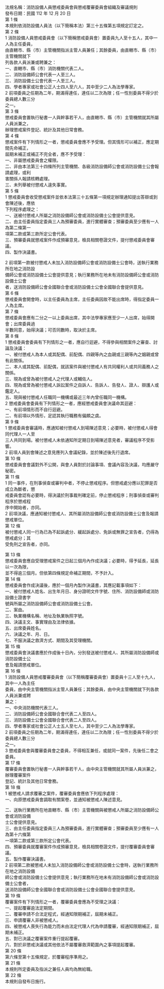 法規名稱：消防設備人員懲戒委員會與懲戒覆審委員會組織及審議規則  
發布日期：民國 112 年 12 月 20 日  
第 1 條  
本規則依消防設備人員法（以下簡稱本法）第三十五條第五項規定訂定之。  
第 2 條  
1 消防設備人員懲戒委員會（以下簡稱懲戒委員會）置委員九人至十五人，其中一人為主任委員，  
由直轄市、縣（市）主管機關指派主管人員兼任；其餘委員，由直轄市、縣（市）主管機關就下  
列各款人員派兼或聘兼之：  
一、直轄市、縣（市）消防機關代表二人。  
二、消防設備師公會代表一人至三人。  
三、消防設備士公會代表一人至三人。  
四、學者專家或社會公正人士四人至六人，其中至少二人為法學專家。  
2 前項委員之任期為二年，期滿得連任，連任以二次為限；任一性別委員不得少於委員總人數三分  
之一。  
第 3 條  
懲戒委員會置執行秘書一人與幹事若干人，由直轄市、縣（市）主管機關就其所屬人員派兼之，  
辦理懲戒案件登記、統計及其他日常會務。  
第 4 條  
懲戒案件有下列情形之一者，懲戒委員會應不予受理。但其情形可以補正，應定期間先命補正，  
屆期未補正或補正不完全者，應不予受理：  
一、非屬懲戒委員會之權限。  
二、非由本法第三十四條所列主管機關、各級消防設備師公會或消防設備士公會報請處理，或利  
害關係人報請核轉處理。  
三、未列舉被付懲戒人違失事實。  
第 5 條  
1 懲戒委員會收受懲戒案件並依本法第三十五條第一項規定辦理通知提出答辯或到會陳述後，應依  
下列程序處理之：  
一、送被付懲戒人所屬之消防設備師公會或消防設備士公會提供意見。  
二、由主任委員指定委員三人為預審委員，進行實體審查；預審委員至少應有一人為第二條第一  
項第二款或第三款所定公會代表。  
三、預審委員就懲戒案件作成預審意見，檢具相關卷證文件，提付懲戒委員會審議。  
四、製作決議書。  


2 前項第一款被付懲戒人未加入消防設備師公會或消防設備士公會時，送執行業務所在地之消防設  
備師公會或消防設備士公會提供意見；執行業務所在地未有消防設備師公會或消防設備士公會  
者，送消防設備師公會全國聯合會或消防設備士公會全國聯合會提供意見。  
第 6 條  
懲戒委員會開會時，以主任委員為主席，主任委員因故不能出席時，得指定委員一人為主席。  
第 7 條  
懲戒委員會應有二分之一以上委員出席，其中法學專家應至少一人出席，始得開會；出席委員過  
半數同意，始得決議；可否同數時，取決於主席。  
第 8 條  
1 懲戒委員會委員有下列情形之一者，應自行迴避，不得參與相關案件之審查、討論及決議：  
一、被付懲戒人為本人或其配偶、前配偶、四親等內之血親或三親等內之姻親或曾有此關係。  
二、本人或其配偶、前配偶，就該案件與被付懲戒人有共同權利人或共同義務人之關係。  
三、現為或曾為被付懲戒人之代理人或輔佐人。  
四、現為或曾為被付懲戒人訴訟案件之自訴人、告訴人、告發人、證人、辯護人或鑑定人。  
五、現與被付懲戒人任職同一機構或最近三年內曾任職同一機構。  
2 懲戒委員會委員有下列情形之一者，應經懲戒委員會決議命其迴避：  
一、有前項情形而不自行迴避。  
二、有前項以外情形，足認其執行職務有偏頗之虞。  
第 9 條  
1 懲戒委員會審議時，應通知被付懲戒人到場陳述意見；必要時，被付懲戒人得會同代理人一人至  
三人共同到場。被付懲戒人未依通知所定期日到場陳述意見者，審議程序不受影響。  
2 前項人員到會陳述之意見應列入會議紀錄，並於陳述後先行退席。  
第 10 條  
懲戒委員會會議對外不公開，與會人員對於討論事項、會議內容及決議，均應嚴守秘密。  
第 11 條  
1 同一事件，在刑事偵查或審判中者，不停止懲戒程序。但懲戒處分應以犯罪是否成立為斷者，懲  
戒委員會認有必要時，得決議於刑事裁判確定前，停止懲戒程序；刑事偵查或審判程序於懲戒程  
序中開始者，亦同。  
2 前項決議，應通知被付懲戒人、其所屬消防設備師公會或消防設備士公會及報請懲戒單位。  
第 12 條  
被付懲戒人同一行為已為不起訴處分、緩起訴處分、免訴或無罪之宣告者，仍得為懲戒處分；其  
受免刑之宣告者，亦同。  


第 13 條  
懲戒委員會應自受理懲戒案件之日起三個月內作成決議；必要時，得予延長，延長以一次為限，  
並不得逾三個月。但依第四條規定命補正期間，不予計入。  
第 14 條  
懲戒委員會作成決議後，應於一個月內製作決議書，其應記載事項如下：  
一、被付懲戒人姓名、出生年月日、身分證明文件字號、住所、消防設備師或消防設備士證書字  
號與所屬之消防設備師公會或消防設備士公會。  
二、案由。  
三、執業機構名稱、地址及執業執照字號。  
四、決議主文、事實理由及法律依據。  
五、出席委員姓名。  
六、決議之年、月、日。  
七、不服決議之救濟方式、期間及其受理機關。  
第 15 條  
懲戒委員會決議書應於作成後十日內，分別發送被付懲戒人、其所屬消防設備師或消防設備士公  
會及報請懲戒單位。  
第 16 條  
1 消防設備人員懲戒覆審委員會（以下簡稱覆審委員會）置委員十三人至十九人，其中一人為主任  
委員，由中央主管機關指派主管人員兼任；其餘委員，由中央主管機關就下列各款人員派兼或聘  
兼之：  
一、中央消防機關代表三人。  
二、消防設備師公會全國聯合會代表二人至四人。  
三、消防設備士公會全國聯合會代表二人至四人。  
四、學者專家或社會公正人士五人至七人，其中至少二人為法學專家。  
2 前項委員之任期為二年，期滿得連任，連任以二次為限；任一性別委員不得少於委員總人數三分  
之一。  
3 懲戒委員會與覆審委員會之委員，不得相互兼任，或就同一案件，先後任二會之委員。  
第 17 條  
覆審委員會置執行秘書一人與幹事若干人，由中央主管機關就其所屬人員派兼之，辦理覆審案件  
登記、統計及其他日常會務。  
第 18 條  
1 被懲戒人請求覆審之案件，覆審委員會應依下列程序處理：  
一、向原懲戒委員會調取有關案卷，並通知被懲戒人陳述意見。  


二、送執行業務所在地直轄市、縣（市）主管機關與被懲戒人所屬之消防設備師公會或消防設備  
士公會提供意見。  
三、由主任委員指定委員三人為預審委員，進行實體審查；預審委員至少應有一人為第十六條第  
一項第二款或第三款所定公會代表。  
四、預審委員就覆審案件作成預審意見，檢具相關卷證文件，提付覆審委員會審議。  
五、製作覆審決議書。  
2 前項第二款被懲戒人未加入消防設備師公會或消防設備士公會時，送執行業務所在地之消防設備  
師公會或消防設備士公會提供意見；執行業務所在地未有消防設備師公會或消防設備士公會者，  
送消防設備師公會全國聯合會或消防設備士公會全國聯合會提供意見。  
第 19 條  
覆審案件有下列情形之一者，覆審委員會應為不受理之決議：  
一、提起覆審逾法定期間。  
二、覆審申請不合法定程式，經通知限期補正，屆期未補正。  
三、申請覆審人非被懲戒人。  
四、被懲戒人喪失行為能力而未由法定代理人代為申請覆審，經通知限期補正，屆期未補正。  
五、對已決議之覆審案件重行提起覆審。  
六、對於非懲戒決議或其他依法不屬覆審救濟範圍內之事項提起覆審。  
第 20 條  
第六條至第十五條規定，於覆審程序準用之。  
第 21 條  
本規則所定委員及指派之兼任人員均為無給職。  
第 22 條  
本規則自發布日施行。  


